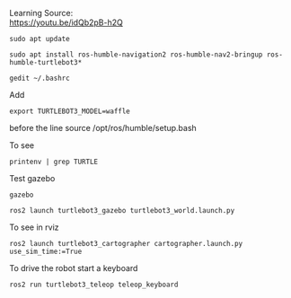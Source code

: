 Learning Source:</br>
https://youtu.be/idQb2pB-h2Q

```
sudo apt update
```
```
sudo apt install ros-humble-navigation2 ros-humble-nav2-bringup ros-humble-turtlebot3*
```
```
gedit ~/.bashrc
```
Add
```
export TURTLEBOT3_MODEL=waffle
```
before the line source /opt/ros/humble/setup.bash

To see
```
printenv | grep TURTLE
```
Test gazebo 
```
gazebo
```
```
ros2 launch turtlebot3_gazebo turtlebot3_world.launch.py
```
To see in rviz
```
ros2 launch turtlebot3_cartographer cartographer.launch.py use_sim_time:=True
```
To drive the robot start a keyboard
```
ros2 run turtlebot3_teleop teleop_keyboard
```



